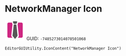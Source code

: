 # NetworkManager Icon
![](/img/NetworkManager%20Icon.png)
GUID: `-7485273014078501068`
```
EditorGUIUtility.IconContent("NetworkManager Icon")
```

